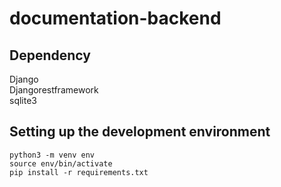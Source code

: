 # documentation-backend
## Dependency
Django  
Djangorestframework  
sqlite3
## Setting up the development environment

```shell
python3 -m venv env
source env/bin/activate
pip install -r requirements.txt
```
